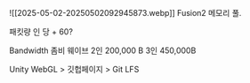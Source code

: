 ![[2025-05-02-20250502092945873.webp]]
Fusion2 메모리 풀.

패킷량 인 당 + 60?

Bandwidth 좀비 웨이브 2인 200,000 B 3인 450,000B

Unity WebGL > 깃헙페이지 > Git LFS

